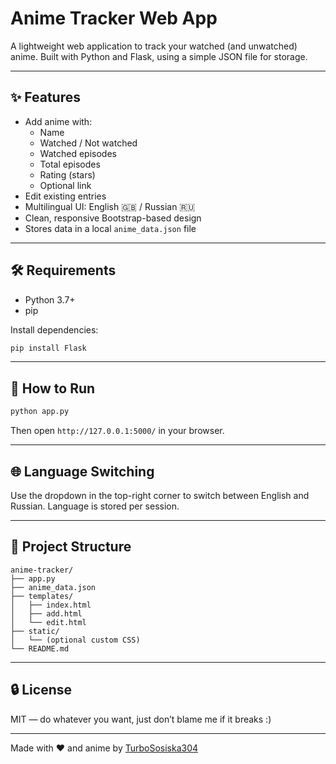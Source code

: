 # Anime Tracker Web App

A lightweight web application to track your watched (and unwatched) anime. Built with Python and Flask, using a simple JSON file for storage.

---

## ✨ Features

- Add anime with:
  - Name
  - Watched / Not watched
  - Watched episodes
  - Total episodes
  - Rating (stars)
  - Optional link
- Edit existing entries
- Multilingual UI: English 🇬🇧 / Russian 🇷🇺
- Clean, responsive Bootstrap-based design
- Stores data in a local `anime_data.json` file

---

## 🛠 Requirements

- Python 3.7+
- pip

Install dependencies:

```bash
pip install Flask
```

---

## 🚀 How to Run

```bash
python app.py
```

Then open `http://127.0.0.1:5000/` in your browser.

---

## 🌐 Language Switching

Use the dropdown in the top-right corner to switch between English and Russian. Language is stored per session.

---

## 📁 Project Structure

```
anime-tracker/
├── app.py
├── anime_data.json
├── templates/
│   ├── index.html
│   ├── add.html
│   └── edit.html
├── static/
│   └── (optional custom CSS)
└── README.md
```

---

## 🔒 License

MIT — do whatever you want, just don’t blame me if it breaks :)

---

Made with ❤️ and anime by [TurboSosiska304](https://github.com/TurboSosiska304)
